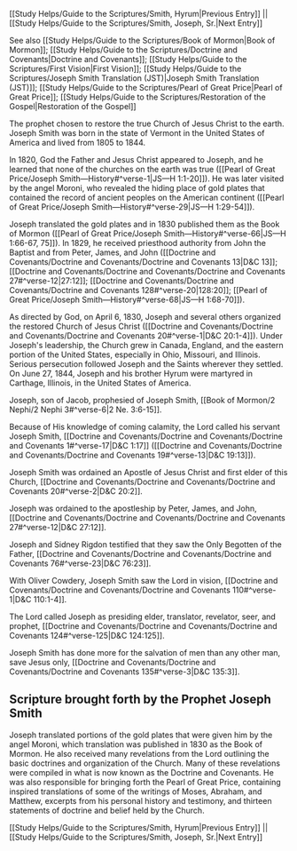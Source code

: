 [[Study Helps/Guide to the Scriptures/Smith, Hyrum|Previous Entry]]  ||  [[Study Helps/Guide to the Scriptures/Smith, Joseph, Sr.|Next Entry]]

 See also [[Study Helps/Guide to the Scriptures/Book of Mormon|Book of Mormon]]; [[Study Helps/Guide to the Scriptures/Doctrine and Covenants|Doctrine and Covenants]]; [[Study Helps/Guide to the Scriptures/First Vision|First Vision]]; [[Study Helps/Guide to the Scriptures/Joseph Smith Translation (JST)|Joseph Smith Translation (JST)]]; [[Study Helps/Guide to the Scriptures/Pearl of Great Price|Pearl of Great Price]]; [[Study Helps/Guide to the Scriptures/Restoration of the Gospel|Restoration of the Gospel]]

 The prophet chosen to restore the true Church of Jesus Christ to the earth. Joseph Smith was born in the state of Vermont in the United States of America and lived from 1805 to 1844.

 In 1820, God the Father and Jesus Christ appeared to Joseph, and he learned that none of the churches on the earth was true ([[Pearl of Great Price/Joseph Smith—History#^verse-1|JS—H 1:1-20]]). He was later visited by the angel Moroni, who revealed the hiding place of gold plates that contained the record of ancient peoples on the American continent ([[Pearl of Great Price/Joseph Smith—History#^verse-29|JS—H 1:29-54]]).

 Joseph translated the gold plates and in 1830 published them as the Book of Mormon ([[Pearl of Great Price/Joseph Smith—History#^verse-66|JS—H 1:66-67, 75]]). In 1829, he received priesthood authority from John the Baptist and from Peter, James, and John ([[Doctrine and Covenants/Doctrine and Covenants/Doctrine and Covenants 13|D&C 13]]; [[Doctrine and Covenants/Doctrine and Covenants/Doctrine and Covenants 27#^verse-12|27:12]]; [[Doctrine and Covenants/Doctrine and Covenants/Doctrine and Covenants 128#^verse-20|128:20]]; [[Pearl of Great Price/Joseph Smith—History#^verse-68|JS—H 1:68-70]]).

 As directed by God, on April 6, 1830, Joseph and several others organized the restored Church of Jesus Christ ([[Doctrine and Covenants/Doctrine and Covenants/Doctrine and Covenants 20#^verse-1|D&C 20:1-4]]). Under Joseph's leadership, the Church grew in Canada, England, and the eastern portion of the United States, especially in Ohio, Missouri, and Illinois. Serious persecution followed Joseph and the Saints wherever they settled. On June 27, 1844, Joseph and his brother Hyrum were martyred in Carthage, Illinois, in the United States of America.

 Joseph, son of Jacob, prophesied of Joseph Smith, [[Book of Mormon/2 Nephi/2 Nephi 3#^verse-6|2 Ne. 3:6-15]].

 Because of His knowledge of coming calamity, the Lord called his servant Joseph Smith, [[Doctrine and Covenants/Doctrine and Covenants/Doctrine and Covenants 1#^verse-17|D&C 1:17]] ([[Doctrine and Covenants/Doctrine and Covenants/Doctrine and Covenants 19#^verse-13|D&C 19:13]]).

 Joseph Smith was ordained an Apostle of Jesus Christ and first elder of this Church, [[Doctrine and Covenants/Doctrine and Covenants/Doctrine and Covenants 20#^verse-2|D&C 20:2]].

 Joseph was ordained to the apostleship by Peter, James, and John, [[Doctrine and Covenants/Doctrine and Covenants/Doctrine and Covenants 27#^verse-12|D&C 27:12]].

 Joseph and Sidney Rigdon testified that they saw the Only Begotten of the Father, [[Doctrine and Covenants/Doctrine and Covenants/Doctrine and Covenants 76#^verse-23|D&C 76:23]].

 With Oliver Cowdery, Joseph Smith saw the Lord in vision, [[Doctrine and Covenants/Doctrine and Covenants/Doctrine and Covenants 110#^verse-1|D&C 110:1-4]].

 The Lord called Joseph as presiding elder, translator, revelator, seer, and prophet, [[Doctrine and Covenants/Doctrine and Covenants/Doctrine and Covenants 124#^verse-125|D&C 124:125]].

 Joseph Smith has done more for the salvation of men than any other man, save Jesus only, [[Doctrine and Covenants/Doctrine and Covenants/Doctrine and Covenants 135#^verse-3|D&C 135:3]].

## Scripture brought forth by the Prophet Joseph Smith

 Joseph translated portions of the gold plates that were given him by the angel Moroni, which translation was published in 1830 as the Book of Mormon. He also received many revelations from the Lord outlining the basic doctrines and organization of the Church. Many of these revelations were compiled in what is now known as the Doctrine and Covenants. He was also responsible for bringing forth the Pearl of Great Price, containing inspired translations of some of the writings of Moses, Abraham, and Matthew, excerpts from his personal history and testimony, and thirteen statements of doctrine and belief held by the Church.

[[Study Helps/Guide to the Scriptures/Smith, Hyrum|Previous Entry]]  ||  [[Study Helps/Guide to the Scriptures/Smith, Joseph, Sr.|Next Entry]]
